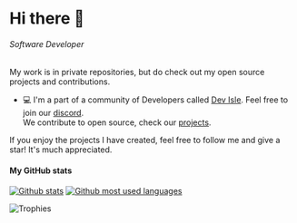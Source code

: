 # Hi there 👋

###### *Software Developer*

My work is in private repositories, but do check out my open source projects and contributions.

- 💻 I'm a part of a community of Developers called [Dev Isle](https://devisle.netlify.app/). Feel free to join our [discord](https://discord.com/invite/MSTQKRE). <br> We contribute to open source, check our [projects](https://github.com/devisle).

If you enjoy the projects I have created, feel free to follow me and give a star! It's much appreciated.

#### My GitHub stats
[![Github stats](https://github-readme-stats.vercel.app/api?username=endormi&show_icons=true&theme=radical)](https://endormi.io/)
[![Github most used languages](https://github-readme-stats.vercel.app/api/top-langs/?username=endormi&layout=compact&theme=radical&hide=jupyter%20notebook)](https://github.com/endormi?tab=repositories)

![Trophies](https://github-profile-trophy.vercel.app/?username=endormi&theme=dracula&row=1&column=8)
